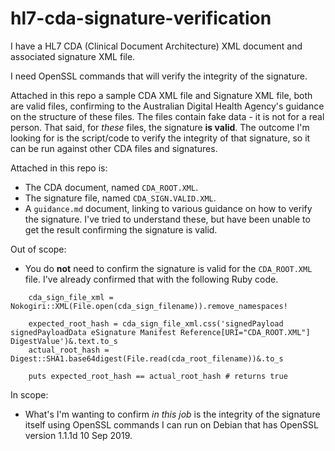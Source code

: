 # hl7-cda-signature-verification

I have a HL7 CDA (Clinical Document Architecture) XML document and associated signature XML file.

I need OpenSSL commands that will verify the integrity of the signature.

Attached in this repo a sample CDA XML file and Signature XML file, both are valid files, confirming to the Australian Digital Health Agency's guidance on the structure of these files. The files contain fake data - it is not for a real person. That said, for _these_ files, the signature **is valid**. The outcome I'm looking for is the script/code to verify the integrity of that signature, so it can be run against other CDA files and signatures.

Attached in this repo is:
- The CDA document, named `CDA_ROOT.XML`.
- The signature file, named `CDA_SIGN.VALID.XML`.
- A `guidance.md` document, linking to various guidance on how to verify the signature. I've tried to understand these, but have been unable to get the result confirming the signature is valid.

Out of scope:
- You do **not** need to confirm the signature is valid for the `CDA_ROOT.XML` file. I've already confirmed that with the following Ruby code.

```
    cda_sign_file_xml = Nokogiri::XML(File.open(cda_sign_filename)).remove_namespaces!

    expected_root_hash = cda_sign_file_xml.css('signedPayload signedPayloadData eSignature Manifest Reference[URI="CDA_ROOT.XML"] DigestValue')&.text.to_s
    actual_root_hash = Digest::SHA1.base64digest(File.read(cda_root_filename))&.to_s
    
    puts expected_root_hash == actual_root_hash # returns true
```

In scope:
- What's I'm wanting to confirm _in this job_ is the integrity of the signature itself using OpenSSL commands I can run on Debian that has OpenSSL version 1.1.1d  10 Sep 2019.

